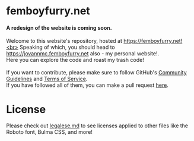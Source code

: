 # femboyfurry.net
#### A redesign of the website is coming soon.<br>
Welcome to this website's repository, hosted at https://femboyfurry.net!<br>
Speaking of which, you should head to https://jovannmc.femboyfurry.net also - my personal website!.<br>
Here you can explore the code and roast my trash code!<br>
<br>
If you want to contribute, please make sure to follow GitHub's [Community Guidelines](https://docs.github.com/en/site-policy/github-terms/github-community-guidelines) and [Terms of Service](https://docs.github.com/en/site-policy/github-terms/github-terms-of-service).<br>
If you have followed all of them, you can make a pull request [here](https://github.com/JovannMC/femboyfurry.net/pulls).

# License
Please check out [legalese.md](legalese.md) to see licenses applied to other files like the Roboto font, Bulma CSS, and more!
